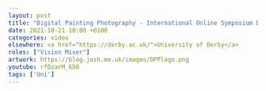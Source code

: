 ```yaml
---
layout: post
title: "Digital Painting Photography - International Online Symposium Day 1"
date: 2021-10-21 10:00 +0100
categories: video
elsewhere: <a href="https://derby.ac.uk/">University of Derby</a>
roles: ["Vision Mixer"]
artwork: https://blog.josh.me.uk/images/DPPlogo.png
youtube: rfDzarM_6X0
tags: ['Uni']
---
```

